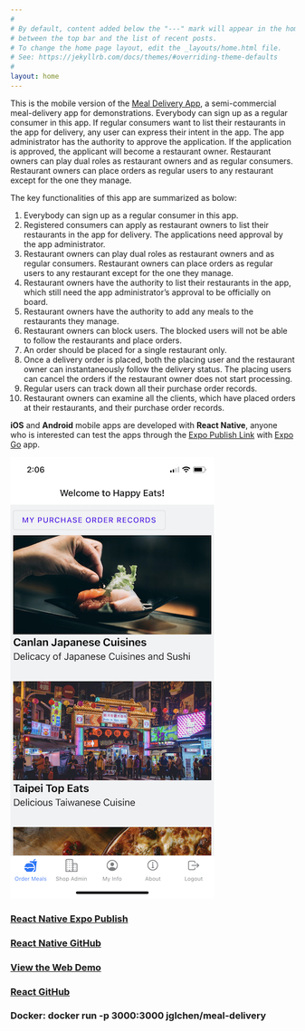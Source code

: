 ```yaml
---
#
# By default, content added below the "---" mark will appear in the home page
# between the top bar and the list of recent posts.
# To change the home page layout, edit the _layouts/home.html file.
# See: https://jekyllrb.com/docs/themes/#overriding-theme-defaults
#
layout: home
---
```


This is the mobile version of the [Meal Delivery App](https://meal-delivery-three.vercel.app), a semi-commercial meal-delivery app for demonstrations. Everybody can sign up as a regular consumer in this app. If regular consumers want to list their restaurants in the app for delivery, any user can express their intent in the app. The app administrator has the authority to approve the application. If the application is approved, the applicant will become a restaurant owner. Restaurant owners can play dual roles as restaurant owners and as regular consumers. Restaurant owners can place orders as regular users to any restaurant except for the one they manage.

The key functionalities of this app are summarized as bolow:

1. Everybody can sign up as a regular consumer in this app.
2. Registered consumers can apply as restaurant owners to list their restaurants in the app for delivery. The applications need approval by the app administrator.
3. Restaurant owners can play dual roles as restaurant owners and as regular consumers. Restaurant owners can place orders as regular users to any restaurant except for the one they manage.
4. Restaurant owners have the authority to list their restaurants in the app, which still need the app administrator’s approval to be officially on board. 
5. Restaurant owners have the authority to add any meals to the restaurants they manage.
6. Restaurant owners can block users. The blocked users will not be able to follow the restaurants and place orders.
7. An order should be placed for a single restaurant only.
8. Once a delivery order is placed, both the placing user and the restaurant owner can instantaneously follow the delivery status. The placing users can cancel the orders if the restaurant owner does not start processing.
9. Regular users can track down all their purchase order records.
10. Restaurant owners can examine all the clients, which have placed orders at their restaurants, and their purchase order records.

**iOS** and **Android** mobile apps are developed with **React Native**, anyone who is interested can test the apps through the [Expo Publish Link](https://expo.dev/@jglchen/meal-delivery) with [Expo Go](https://expo.dev/client) app.

![react-native-meal-delivery-screenshot](/images/react-native-meal-delivery-screenshot.png)

### [React Native Expo Publish](https://expo.dev/@jglchen/meal-delivery)
### [React Native GitHub](https://github.com/jglchen/react-native-meal-delivery)
### [View the Web Demo](https://meal-delivery-three.vercel.app)
### [React GitHub](https://github.com/jglchen/meal-delivery)
### Docker: docker run -p 3000:3000 jglchen/meal-delivery
